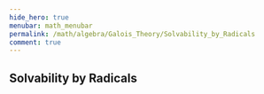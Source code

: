 ```yaml
---
hide_hero: true
menubar: math_menubar
permalink: /math/algebra/Galois_Theory/Solvability_by_Radicals
comment: true
---
```

## Solvability by Radicals